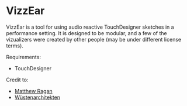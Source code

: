 # VizzEar

VizzEar is a tool for using audio reactive TouchDesigner sketches in a performance setting. It is designed to be modular, and a few of the vizualizers were created by other people (may be under different license terms).

Requirements:
- TouchDesigner

Credit to:
- [Matthew Ragan](https://matthewragan.com/teaching-resources/touchdesigner/touchdesigner-general-concept-exploration/)
- [Wüstenarchitekten](https://github.com/wuestenarchitekten/soundviz)

